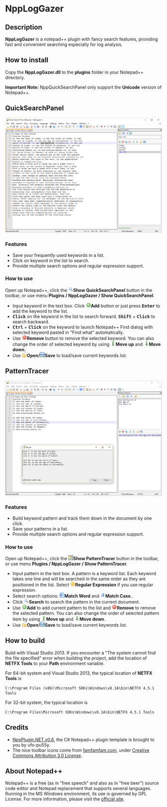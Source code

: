 # NppLogGazer

## Description

**NppLogGazer** is a notepad++ plugin with fancy search features, providing fast and convenient searching especially for log analysis.


## How to install

Copy the **NppLogGazer.dll** to the **plugins** folder in your Notepad++ directory.

**Important Note:** NppQuickSearchPanel only support the **Unicode** version of Notepad++.


## QuickSearchPanel

![screenshot][quick_search_panel_screenshot]

### Features

- Save your frequently used keywords in a list.
- Click on keyword in the list to search.
- Provide multiple search options and regular expression support.

### How to use
Open up Notepad++, click the ![pluginicon][quick_search_panel_icon]**Show QuickSearchPanel** button in the toolbar, or use menu **Plugins / NppLogGazer / Show QuickSearchPanel**.

- Input keyword in the text box. Click ![add][add_icon]**Add** button or just press <kbd>**Enter**</kbd> to add the keyword to the list.
- <kbd>**Click**</kbd> on the keyword in the list to search forward. <kbd>**Shift**</kbd> + <kbd>**Click**</kbd> to search backward.
- <kbd>**Ctrl**</kbd> + <kbd>**Click**</kbd> on the keyword to launch Notepad++ Find dialog with selected keyword pasted in "Find what" automatically.
- Use ![delete][delete_icon]**Remove** button to remove the selected keyword. You can also change the order of selected keyword by using ![move_up][move_up_icon]**Move up** and ![move_down][move_down_icon]**Move down**.
- Use ![open][open_icon]**Open**/![save][save_icon]**Save** to load/save current keywords list.


## PatternTracer

![screenshot][pattern_tracer_screenshot]

### Features

- Build keyword pattern and track them down in the document by one click.
- Save your patterns in a list.
- Provide multiple search options and regular expression support.

### How to use

Open up Notepad++, click the ![plugin_icon][pattern_tracer_icon]**Show PatternTracer** button in the toolbar, or use menu **Plugins / NppLogGazer / Show PatternTracer**.

- Input pattern in the text box. A pattern is a keyword list. Each keyword takes one line and will be searched in the same order as they are positioned in the list. Select ![reg_exp][reg_exp_icon]**Regular Expression** if you use regular expression.
- Select search options: ![match_word][match_word_icon]**Match Word** and ![match_case][match_case_icon]**Match Case**..
- Click ![search][search_icon]**Search** to search the pattern in the current document.
- Use ![add][add_icon]**Add** to add current pattern to the list and ![delete][delete_icon]**Remove** to remove the selected pattern. You can also change the order of selected pattern item by using ![move_up][move_up_icon]**Move up** and ![move_down][move_down_icon]**Move down**.
- Use ![open][open_icon]**Open**/![save][save_icon]**Save** to load/save current keywords list.


## How to build

Build with Visual Studio 2013. If you encounter a "The system cannot find the file specified" error when building the project, add the location of **NETFX Tools** to your **Path** environment variable.

For 64-bit system and Visual Studio 2013, the typical location of **NETFX Tools** is
```
C:\Program Files (x86)\Microsoft SDKs\Windows\v8.1A\bin\NETFX 4.5.1 Tools
```

For 32-bit system, the typical location is
```
C:\Program Files\Microsoft SDKs\Windows\v8.1A\bin\NETFX 4.5.1 Tools
```


## Credits

- [NppPlugin.NET.v0.6], the C# Notepad++ plugin template is brought to you by ufo-pu55y.
- The nice toolbar icons come from [famfamfam.com], under [Creative Commons Attribution 3.0 License].


## About Notepad++

Notepad++ is a free (as in "free speech" and also as in "free beer") source code editor and Notepad replacement that supports several languages. Running in the MS Windows environment, its use is governed by GPL License.
For more information, please visit the [official site].


[pattern_tracer_screenshot]: Images/pattern_tracer_screenshot.png
[quick_search_panel_screenshot]: Images/quick_search_panel_screenshot.png
[pattern_tracer_icon]: Images/Icons/pattern_tracer.png
[reg_exp_icon]: Images/Icons/reg_exp.png
[match_word_icon]: Images/Icons/match_word.png
[match_case_icon]: Images/Icons/match_case.png
[wrap_search_icon]: Images/Icons/wrap_search.png
[search_icon]: Images/Icons/search.png
[add_icon]: Images/Icons/add.png
[delete_icon]: Images/Icons/delete.png
[move_up_icon]: Images/Icons/move_up.png
[move_down_icon]: Images/Icons/move_down.png
[open_icon]: Images/Icons/open.png
[save_icon]: Images/Icons/save.png
[quick_search_panel_icon]: Images/Icons/quick_search_panel.png

[NppPlugin.NET.v0.6]: http://sourceforge.net/projects/sourcecookifier/files/other%20plugins/
[famfamfam.com]: http://www.famfamfam.com/
[Creative Commons Attribution 3.0 License]: http://creativecommons.org/licenses/by/3.0/
[official site]: https://notepad-plus-plus.org/
